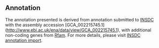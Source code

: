 
Annotation
----------

The annotation presented is derived from annotation submitted to
[INSDC](http://www.insdc.org) with the assembly accession [GCA\_002215745.1]
(http://www.ebi.ac.uk/ena/data/view/GCA_002215745.1),
with additional non-coding genes from
[Rfam](http://rfam.xfam.org/). For more details, please visit [INSDC
annotation import](http://ensemblgenomes.org/info/data/insdc_annotation).
